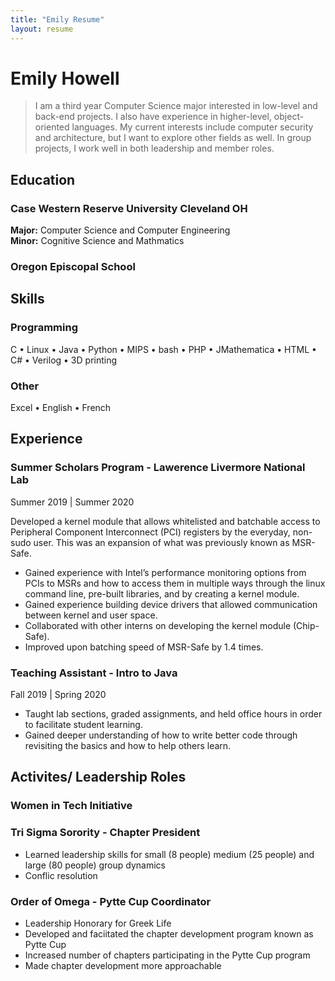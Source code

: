 ```yaml
---
title: "Emily Resume"
layout: resume
---
```


# **Emily Howell**

>I am a third year Computer Science major interested in low-level and back-end projects. I also have experience in higher-level, object-oriented languages. My current interests include computer security and architecture, but I want to explore other fields as well. In group projects, I work well in both leadership and member roles.

## Education
### **Case Western Reserve University** Cleveland OH
**Major:** Computer Science and Computer Engineering \
**Minor:** Cognitive Science and Mathmatics

### Oregon Episcopal School

## Skills
### Programming
C • Linux • Java • Python • MIPS • bash • PHP • JMathematica • HTML • C# • Verilog • 3D printing

### Other
Excel • English • French

## Experience
### **Summer Scholars Program** - Lawerence Livermore National Lab
<span> Summer 2019 | Summer 2020 </span> 

Developed a kernel module that allows whitelisted and batchable access to Peripheral Component Interconnect (PCI) registers by the everyday, non-sudo user. This was an expansion of what was previously known as MSR-Safe.

- Gained experience with Intel’s performance monitoring options from PCIs to MSRs and how to access them in multiple ways through the linux command line, pre-built libraries, and by creating a kernel module.
- Gained experience building device drivers that allowed communication between kernel and user space.
- Collaborated with other interns on developing the kernel module (Chip-Safe).
- Improved upon batching speed of MSR-Safe by 1.4 times.

### **Teaching Assistant** - Intro to Java
<span> Fall 2019 | Spring 2020 </span>
- Taught lab sections, graded assignments, and held office hours in order to facilitate student learning.
- Gained deeper understanding of how to write better code through revisiting the basics and how to help others learn.


## Activites/ Leadership Roles
### Women in Tech Initiative

### Tri Sigma Sorority - Chapter President
- Learned leadership skills for small (8 people) medium (25 people) and large (80 people) group dynamics
- Conflic resolution

### **Order of Omega** - Pytte Cup Coordinator
- Leadership Honorary for Greek Life
- Developed and faciitated the chapter development program known as Pytte Cup
- Increased number of chapters participating in the Pytte Cup program
- Made chapter development more approachable
